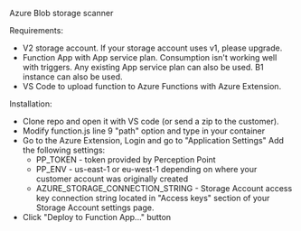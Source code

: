 Azure Blob storage scanner

Requirements:
  - V2 storage account. If your storage account uses v1, please upgrade.
  - Function App with App service plan. Consumption isn't working well with triggers. Any existing App service plan can also be used. B1 instance can also be used.
- VS Code to upload function to Azure Functions with Azure Extension.

 Installation:
 - Clone repo and open it with VS code (or send a zip to the customer).
 - Modify function.js line 9 "path" option and type in your container
 - Go to the Azure Extension, Login and go to "Application Settings" Add the following settings:
   * PP_TOKEN - token provided by Perception Point
   * PP_ENV - us-east-1 or eu-west-1 depending on where your customer account was originally created
   * AZURE_STORAGE_CONNECTION_STRING - Storage Account access key connection string located in "Access keys" section of your Storage Account settings page.
 - Click "Deploy to Function App..." button